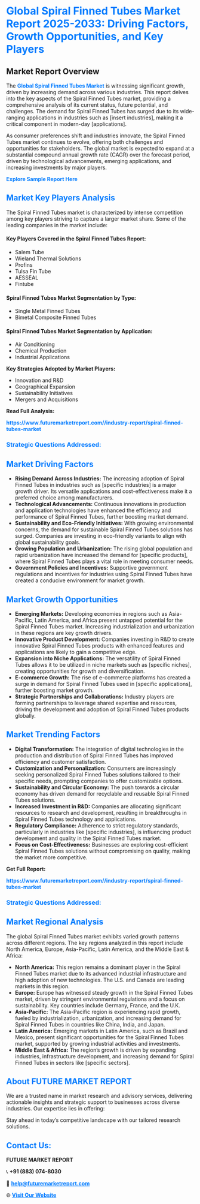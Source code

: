 <h1 style="color: #007BFF;">Global Spiral Finned Tubes Market Report 2025-2033: Driving Factors, Growth Opportunities, and Key Players</h1>

<section id="overview">
<h2>Market Report Overview</h2>
<p>The <a href="https://www.futuremarketreport.com//industry-report/spiral-finned-tubes-market" style="color: #007BFF; text-decoration: none;"><strong>Global Spiral Finned Tubes Market</strong></a> is witnessing significant growth, driven by increasing demand across various industries. This report delves into the key aspects of the Spiral Finned Tubes market, providing a comprehensive analysis of its current status, future potential, and challenges. The demand for Spiral Finned Tubes has surged due to its wide-ranging applications in industries such as [insert industries], making it a critical component in modern-day [applications].</p>
<p>As consumer preferences shift and industries innovate, the Spiral Finned Tubes market continues to evolve, offering both challenges and opportunities for stakeholders. The global market is expected to expand at a substantial compound annual growth rate (CAGR) over the forecast period, driven by technological advancements, emerging applications, and increasing investments by major players.</p>
</section>

<section id="overview">
<p><a href="https://www.futuremarketreport.com//request-sample/reportId=50557" style="color: #007BFF; text-decoration: none;"><strong>Explore Sample Report Here</strong></a></p>
</section>

<section id="key-players">
<h2 style="color: #007BFF;">Market Key Players Analysis</h2>
<p>The Spiral Finned Tubes market is characterized by intense competition among key players striving to capture a larger market share. Some of the leading companies in the market include:</p>
<h4>Key Players Covered in the Spiral Finned Tubes Report:</h4>
<ul><li>Salem Tube</li><li>Wieland Thermal Solutions</li><li>Profins</li><li>Tulsa Fin Tube</li><li>AESSEAL</li><li>Fintube</li></ul>
<h4>Spiral Finned Tubes Market Segmentation by Type:</h4>
<ul><li>Single Metal Finned Tubes</li><li>Bimetal Composite Finned Tubes</li></ul>

<h4>Spiral Finned Tubes Market Segmentation by Application:</h4>
<ul><li>Air Conditioning</li><li>Chemical Production</li><li>Industrial Applications</li></ul>
<p><strong>Key Strategies Adopted by Market Players:</strong></p>
<ul>
<li>Innovation and R&D</li>
<li>Geographical Expansion</li>
<li>Sustainability Initiatives</li>
<li>Mergers and Acquisitions</li>
</ul>
</section>

<section>
<p><strong>Read Full Analysis: </strong></p><a href="https://www.futuremarketreport.com//industry-report/spiral-finned-tubes-market" style="color: #007BFF; text-decoration: none;"><strong>https://www.futuremarketreport.com//industry-report/spiral-finned-tubes-market</strong></a>
<h3 style="color: #007BFF;">Strategic Questions Addressed:</h3>
</section>

<section id="driving-factors">
<h2 style="color: #007BFF;">Market Driving Factors</h2>
<ul>
<li><strong>Rising Demand Across Industries:</strong> The increasing adoption of Spiral Finned Tubes in industries such as [specific industries] is a major growth driver. Its versatile applications and cost-effectiveness make it a preferred choice among manufacturers.</li>
<li><strong>Technological Advancements:</strong> Continuous innovations in production and application technologies have enhanced the efficiency and performance of Spiral Finned Tubes, further boosting market demand.</li>
<li><strong>Sustainability and Eco-Friendly Initiatives:</strong> With growing environmental concerns, the demand for sustainable Spiral Finned Tubes solutions has surged. Companies are investing in eco-friendly variants to align with global sustainability goals.</li>
<li><strong>Growing Population and Urbanization:</strong> The rising global population and rapid urbanization have increased the demand for [specific products], where Spiral Finned Tubes plays a vital role in meeting consumer needs.</li>
<li><strong>Government Policies and Incentives:</strong> Supportive government regulations and incentives for industries using Spiral Finned Tubes have created a conducive environment for market growth.</li>
</ul>
</section>

<section id="growth-opportunities">
<h2 style="color: #007BFF;">Market Growth Opportunities</h2>
<ul>
<li><strong>Emerging Markets:</strong> Developing economies in regions such as Asia-Pacific, Latin America, and Africa present untapped potential for the Spiral Finned Tubes market. Increasing industrialization and urbanization in these regions are key growth drivers.</li>
<li><strong>Innovative Product Development:</strong> Companies investing in R&D to create innovative Spiral Finned Tubes products with enhanced features and applications are likely to gain a competitive edge.</li>
<li><strong>Expansion into Niche Applications:</strong> The versatility of Spiral Finned Tubes allows it to be utilized in niche markets such as [specific niches], creating opportunities for growth and diversification.</li>
<li><strong>E-commerce Growth:</strong> The rise of e-commerce platforms has created a surge in demand for Spiral Finned Tubes used in [specific applications], further boosting market growth.</li>
<li><strong>Strategic Partnerships and Collaborations:</strong> Industry players are forming partnerships to leverage shared expertise and resources, driving the development and adoption of Spiral Finned Tubes products globally.</li>
</ul>
</section>

<section id="trending-factors">
<h2 style="color: #007BFF;">Market Trending Factors</h2>
<ul>
<li><strong>Digital Transformation:</strong> The integration of digital technologies in the production and distribution of Spiral Finned Tubes has improved efficiency and customer satisfaction.</li>
<li><strong>Customization and Personalization:</strong> Consumers are increasingly seeking personalized Spiral Finned Tubes solutions tailored to their specific needs, prompting companies to offer customizable options.</li>
<li><strong>Sustainability and Circular Economy:</strong> The push towards a circular economy has driven demand for recyclable and reusable Spiral Finned Tubes solutions.</li>
<li><strong>Increased Investment in R&D:</strong> Companies are allocating significant resources to research and development, resulting in breakthroughs in Spiral Finned Tubes technology and applications.</li>
<li><strong>Regulatory Compliance:</strong> Adherence to strict regulatory standards, particularly in industries like [specific industries], is influencing product development and quality in the Spiral Finned Tubes market.</li>
<li><strong>Focus on Cost-Effectiveness:</strong> Businesses are exploring cost-efficient Spiral Finned Tubes solutions without compromising on quality, making the market more competitive.</li>
</ul>
</section>

<section>
<p><strong>Get Full Report: </strong></p><a href="https://www.futuremarketreport.com//industry-report/spiral-finned-tubes-market" style="color: #007BFF; text-decoration: none;"><strong>https://www.futuremarketreport.com//industry-report/spiral-finned-tubes-market</strong></a>
<h3 style="color: #007BFF;">Strategic Questions Addressed:</h3>
</section>


<section id="regional-analysis">
<h2 style="color: #007BFF;">Market Regional Analysis</h2>
<p>The global Spiral Finned Tubes market exhibits varied growth patterns across different regions. The key regions analyzed in this report include North America, Europe, Asia-Pacific, Latin America, and the Middle East & Africa:</p>
<ul>
<li><strong>North America:</strong> This region remains a dominant player in the Spiral Finned Tubes market due to its advanced industrial infrastructure and high adoption of new technologies. The U.S. and Canada are leading markets in this region.</li>
<li><strong>Europe:</strong> Europe has witnessed steady growth in the Spiral Finned Tubes market, driven by stringent environmental regulations and a focus on sustainability. Key countries include Germany, France, and the U.K.</li>
<li><strong>Asia-Pacific:</strong> The Asia-Pacific region is experiencing rapid growth, fueled by industrialization, urbanization, and increasing demand for Spiral Finned Tubes in countries like China, India, and Japan.</li>
<li><strong>Latin America:</strong> Emerging markets in Latin America, such as Brazil and Mexico, present significant opportunities for the Spiral Finned Tubes market, supported by growing industrial activities and investments.</li>
<li><strong>Middle East & Africa:</strong> The region’s growth is driven by expanding industries, infrastructure development, and increasing demand for Spiral Finned Tubes in sectors like [specific sectors].</li>
</ul>
</section>

<footer>
<h2 style="color: #007BFF;">About FUTURE MARKET REPORT</h2>
<p>We are a trusted name in market research and advisory services, delivering actionable insights and strategic support to businesses across diverse industries. Our expertise lies in offering:</p>

<p>Stay ahead in today’s competitive landscape with our tailored research solutions.</p>

<h2 style="color: #007BFF;">Contact Us:</h2>
<p><strong>FUTURE MARKET REPORT</strong></p>
<p>📞 <strong>+91 (883) 074-8030</strong></p>
<p>📧 <strong><a href="mailto:help@futuremarketreport.com" style="color: #007BFF;">help@futuremarketreport.com</a></strong></p>
<p>🌐 <strong><a href="https://www.futuremarketreport.com/" style="color: #007BFF;">Visit Our Website</a></strong></p>
</footer>